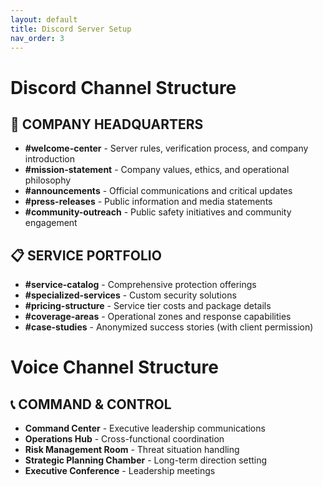 ```yaml
---
layout: default
title: Discord Server Setup
nav_order: 3
---
```


# Discord Channel Structure

## 🏢 COMPANY HEADQUARTERS
- **#welcome-center** - Server rules, verification process, and company introduction
- **#mission-statement** - Company values, ethics, and operational philosophy
- **#announcements** - Official communications and critical updates
- **#press-releases** - Public information and media statements
- **#community-outreach** - Public safety initiatives and community engagement

## 📋 SERVICE PORTFOLIO
- **#service-catalog** - Comprehensive protection offerings
- **#specialized-services** - Custom security solutions
- **#pricing-structure** - Service tier costs and package details
- **#coverage-areas** - Operational zones and response capabilities
- **#case-studies** - Anonymized success stories (with client permission)

<!-- Continue adding the rest of the channel categories -->

# Voice Channel Structure

## 📞 COMMAND & CONTROL
- **Command Center** - Executive leadership communications
- **Operations Hub** - Cross-functional coordination
- **Risk Management Room** - Threat situation handling
- **Strategic Planning Chamber** - Long-term direction setting
- **Executive Conference** - Leadership meetings

<!-- Continue adding the rest of the voice channel categories -->
